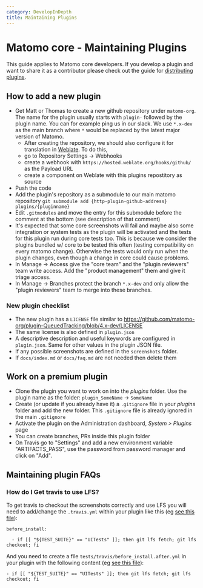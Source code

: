 ```yaml
---
category: DevelopInDepth
title: Maintaining Plugins
---
```

# Matomo core - Maintaining Plugins

This guide applies to Matomo core developers. If you develop a plugin and want to share it as a contributor please check out the guide for [distributing plugins](https://developer.matomo.org/guides/distributing-your-plugin).

## How to add a new plugin

* Get Matt or Thomas to create a new github repository under `matomo-org`. The name for the plugin usually starts with `plugin-` followed by the plugin name. You can for example ping us in our slack. We use `*.x-dev` as the main branch where `*` would be replaced by the latest major version of Matomo.
  * After creating the repository, we should also configure it for translation in [Weblate](https://hosted.weblate.org/projects/matomo/). To do this,
  * go to Repository Settings -> Webhooks 
  * create a webhook with `https://hosted.weblate.org/hooks/github/` as the Payload URL
  * create a component on Weblate with this plugins repostitory as source
* Push the code
* Add the plugin's repository as a submodule to our main matomo repository `git submodule add {http-plugin-github-address} plugins/{pluginname}`
* Edit `.gitmodules` and move the entry for this submodule before the comment at the bottom (see description of that comment)
* It's expected that some core screenshots will fail and maybe also some integration or system tests as the plugin will be activated and the tests for this plugin run during core tests too. This is because we consider the plugins bundled w/ core to be tested this often (testing compatibility on every matomo change). Otherwise the tests would only run when the plugin changes, even though a change in core could cause problems.
* In Manage -> Access give the "core team" and the "plugin reviewers" team write access. Add the "product management" them and give it triage access.
* In Manage -> Branches protect the branch `*.x-dev` and only allow the "plugin reviewers" team to merge into these branches.

### New plugin checklist

* The new plugin has a `LICENSE` file similar to https://github.com/matomo-org/plugin-QueuedTracking/blob/4.x-dev/LICENSE
* The same license is also defined in `plugin.json`
* A descriptive description and useful keywords are configured in `plugin.json`. Same for other values in the plugin JSON file.
* If any possible screenshots are defined in the `screenshots` folder.
* If `docs/index.md` or `docs/faq.md` are not needed then delete them

## Work on a premium plugin

* Clone the plugin you want to work on into the _plugins_ folder. Use the plugin name as the folder: `plugin_SomeName` -> `SomeName`
* Create (or update if you already have it) a `.gitignore` file in your _plugins_ folder and add the new folder. This `.gitignore` file is already ignored in the main `.gitignore`
* Activate the plugin on the Administration dashboard, _System > Plugins_ page
* You can create branches, PRs inside this plugin folder
* On Travis go to "Settings" and add a new environment variable "ARTIFACTS_PASS", use the password from password manager and click on "Add".

## Maintaining plugin FAQs

### How do I Get travis to use LFS?

To get travis to checkout the screenshots correctly and use LFS you will need to add/change the `.travis.yml` within your plugin like this (eg [see this file](https://github.com/matomo-org/tag-manager/blob/4.x-dev/.travis.yml#L65-L68)):

```
before_install:

  - if [[ "${TEST_SUITE}" == "UITests" ]]; then git lfs fetch; git lfs checkout; fi
```

And you need to create a file `tests/travis/before_install.after.yml` in your plugin with the following content (eg [see this file](https://github.com/matomo-org/tag-manager/blob/4.x-dev/tests/travis/before_install.after.yml)):

```
- if [[ "${TEST_SUITE}" == "UITests" ]]; then git lfs fetch; git lfs checkout; fi
```
